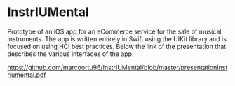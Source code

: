 # InstrIUMental
Prototype of an iOS app for an eCommerce service for the sale of musical instruments. The app is written entirely in Swift using the UIKit library and is focused on using HCI best practices.
Below the link of the presentation that describes the various interfaces of the app:

https://github.com/marcoortu96/InstrIUMental/blob/master/presentationInstriumental.pdf
